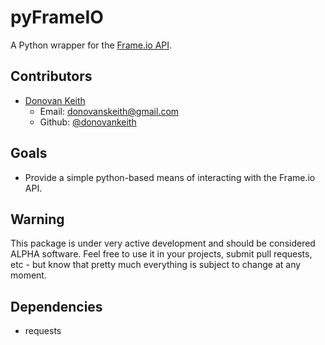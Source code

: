 # pyFrameIO
A Python wrapper for the [Frame.io API](http://docs.frameio.apiary.io/).

## Contributors

- [Donovan Keith](http://www.donovankeith.com)
  - Email: [donovanskeith@gmail.com](mailto:donovanskeith@gmail.com)
  - Github: [@donovankeith](https://github.com/donovankeith)


## Goals

- Provide a simple python-based means of interacting with the Frame.io API.


## Warning

This package is under very active development and should be considered ALPHA software. Feel free to use it in your projects, submit pull requests, etc - but know that pretty much everything is subject to change at any moment.


## Dependencies

- requests